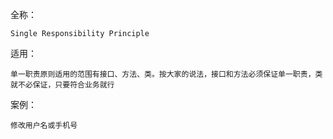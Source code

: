 ﻿全称：
    
    Single Responsibility Principle
    
适用：
    
    单一职责原则适用的范围有接口、方法、类。按大家的说法，接口和方法必须保证单一职责，类就不必保证，只要符合业务就行
    
案例：

    修改用户名或手机号
    